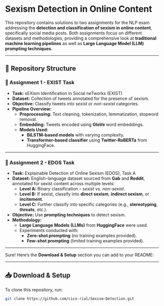 # Sexism Detection in Online Content

This repository contains solutions to two assignments for the NLP exam addressing the **detection and classification of sexism in online content**, specifically social media posts. Both assignments focus on different datasets and methodologies, providing a comprehensive look at **traditional machine learning pipelines** as well as **Large Language Model (LLM) prompting techniques**.

---

## 📂 Repository Structure

### 📁 Assignment 1 - EXIST Task
- **Task:** sEXism Identification in Social neTworks (EXIST)
- **Dataset:** Collection of tweets annotated for the presence of sexism.
- **Objective:** Classify tweets into *sexist* or *non-sexist* categories.
- **Pipeline Overview:**
    - **Preprocessing:** Text cleaning, tokenization, lemmatization, stopword removal.
    - **Embedding:** Tweets encoded using **GloVe** word embeddings.
    - **Models Used:**  
        - **BiLSTM-based models** with varying complexity.  
        - **Transformer-based classifier** using **Twitter-RoBERTa** from HuggingFace.

---

### 📁 Assignment 2 - EDOS Task
- **Task:** Explainable Detection of Online Sexism (EDOS), Task A
- **Dataset:** English-language dataset sourced from **Gab** and **Reddit**, annotated for sexist content across multiple levels:
    - **Level A:** Binary classification – *sexist* vs. *non-sexist*.
    - **Level B:** If sexist, classify into **direct sexism**, **indirect sexism**, or **incitement**.
    - **Level C:** Further classify into specific categories (e.g., **stereotyping**, **threats**, etc.).
- **Objective:** Use **prompting techniques** to detect sexism.
- **Methodology:** 
    - **Large Language Models (LLMs)** from **HuggingFace** were used.
    - Experiments conducted with:  
        - **Zero-shot prompting** (no training examples provided).  
        - **Few-shot prompting** (limited training examples provided).

---

Sure! Here’s the **Download & Setup** section you can add to your README:

---

## 📥 Download & Setup

To clone this repository, run:

```bash
git clone https://github.com/cico-rial/Sexism-Detection.git
```
